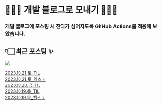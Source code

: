# 👩🏻‍🌾 개발 블로그로 모내기 🌱🌳✨

### 개발 블로그에 포스팅 시 잔디가 심어지도록 GitHub Actions를 적용해 보았습니다.

## 👇🏻 최근 포스팅 ✨
<p>
    <a href="https://herlang.tistory.com"><img src="https://img.shields.io/badge/Blog-FF5722?style=flat-square&logo=Blogger&logoColor=white"/></a><br>
</p>

<a href=https://herlang.tistory.com/entry/20231021%ED%86%A0TIL>2023.10.21.토_TIL</a></br><a href=https://herlang.tistory.com/entry/20231021%ED%86%A0%ED%97%AC%EC%8A%A4%F0%9F%8F%8B%F0%9F%8F%BB%E2%80%8D%E2%99%80%EF%B8%8F>2023.10.21.토_헬스 ‍♀️</a></br><a href=https://herlang.tistory.com/entry/20231020%EA%B8%88TIL>2023.10.20.금_TIL</a></br><a href=https://herlang.tistory.com/entry/20231019%EB%AA%A9TIL>2023.10.19.목_TIL</a></br><a href=https://herlang.tistory.com/entry/20231019%EC%88%98%ED%97%AC%EC%8A%A4%F0%9F%8F%8B%F0%9F%8F%BB%E2%80%8D%E2%99%80%EF%B8%8F>2023.10.19.목_헬스 ‍♀️</a></br>